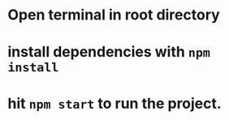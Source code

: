 # Open terminal in root directory

# install dependencies with `npm install`

# hit `npm start` to run the project.

